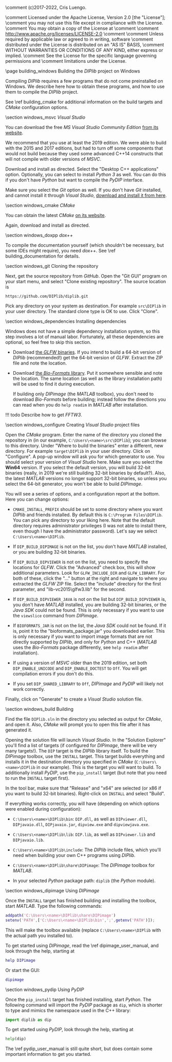 \comment (c)2017-2022, Cris Luengo.

\comment Licensed under the Apache License, Version 2.0 [the "License"];
\comment you may not use this file except in compliance with the License.
\comment You may obtain a copy of the License at
\comment
\comment    http://www.apache.org/licenses/LICENSE-2.0
\comment
\comment Unless required by applicable law or agreed to in writing, software
\comment distributed under the License is distributed on an "AS IS" BASIS,
\comment WITHOUT WARRANTIES OR CONDITIONS OF ANY KIND, either express or implied.
\comment See the License for the specific language governing permissions and
\comment limitations under the License.


\page building_windows Building the *DIPlib* project on Windows

Compiling *DIPlib* requires a few programs that do not come preinstalled on Windows.
We describe here how to obtain these programs, and how to use them to compile the
*DIPlib* project.

See \ref building_cmake for additional information on the build targets and *CMake* configuration options.


\section windows_msvc *Visual Studio*

You can download the free *MS Visual Studio Community Edition*
[from its website](https://www.visualstudio.com/vs/community/).

We recommend that you use at least the 2019 edition. We were able to build with the
2015 and 2017 editions, but had to turn off some components that would not build because
they used some advanced C++14 constructs that will not compile with older versions of *MSVC*.

Download and install as directed. Select the "Desktop C++ applications" option.
Optionally, you can select to install *Python 3* as well. You can do this if you
don't have *Python* but want to compile the *PyDIP* interface.

Make sure you select the *Git* option as well. If you don't have *Git* installed,
and cannot install it through *Visual Studio*,
[download and install it from here](https://git-scm.com/downloads).


\section windows_cmake *CMake*

You can obtain the latest *CMake* [on its website](https://cmake.org/download/).

Again, download and install as directed.


\section windows_doxpp *dox++*

To compile the documentation yourself (which shouldn't be necessary, but some IDEs
might require), you need *dox++*. See \ref building_documentation for details.


\section windows_git Cloning the repository

Next, get the source repository from *GitHub*. Open the "Git GUI" program on your
start menu, and select "Clone existing repository". The source location is

    https://github.com/DIPlib/diplib.git

Pick any directory on your system as destination. For example `src\DIPlib` in
your user directory. The standard clone type is OK to use. Click "Clone".


\section windows_dependencies Installing dependencies

Windows does not have a simple dependency installation system, so this step
involves a lot of manual labor. Fortunately, all these dependencies are optional,
so feel free to skip this section.

- Download [the *GLFW* binaries](http://www.glfw.org/download.html).
If you intend to build a 64-bit version of *DIPlib* (recommended!) get the 64-bit
version of *GLFW*. Extract the ZIP file and note the location.

- Download [the *Bio-Formats* library](https://www.openmicroscopy.org/bio-formats/downloads).
Put it somewhere sensible and note the location. The same location (as well as the
library installation path) will be used to find it during execution.

    If building only *DIPimage* (the *MATLAB* toolbox), you don't need to download *Bio-Formats*
before building; instead follow the directions you can read when you do `help readim` in *MATLAB*
after installation.


!!! todo
    Describe how to get *FFTW3*.


\section windows_configure Creating *Visual Studio* project files

Open the *CMake* program. Enter the name of the directory you cloned the repository
in (in our example, `C:\Users\<name>\src\DIPlib`); you can browse to this directory.
Under "Where to build the binaries" enter a different, new directory. For example
`target\DIPlib` in your user directory. Click on "Configure". A pop-up window will
ask you for which generator to use. You should select your version of *Visual Studio*
here. Make sure you select the **Win64** version. If you select the default version,
you will build 32-bit binaries (really, in 2019 we're still building 32-bit binaries
by default?). Also, the latest *MATLAB* versions no longer support 32-bit binaries,
so unless you select the 64-bit generator, you won't be able to build *DIPimage*.

You will see a series of options, and a configuration report at the bottom. Here you
can change options:

- `CMAKE_INSTALL_PREFIX` should be set to some directory where you want *DIPlib* and
friends installed. By default this is `C:\Program Files\DIPlib`. You can pick any
directory to your liking here. Note that the default directory requires administrator
privileges (I was not able to install there, even though I have the administrator
password). Let's say we select `C:\Users\<name>\DIPlib`.

- If `DIP_BUILD_DIPIMAGE` is not on the list, you don't have *MATLAB* installed, or you are
building 32-bit binaries.

- If `DIP_BUILD_DIPVIEWER` is not on the list, you need to specify the locations for
*GLFW*. Click the "Advanced" check box, this will show additional parameters.
Look for `GLFW_INCLUDE_DIR` and `GLFW_LIBRARY`. For both of these, click the "..." button
at the right and navigate to where you extracted the *GLFW* ZIP file. Select the "include"
directory for the first parameter, and "lib-vc2015\glfw3.lib" for the second.

- If `DIP_BUILD_DIPVIEWER_JAVA` is not on the list but `DIP_BUILD_DIPVIEWER` is, you
don't have *MATLAB* installed, you are building 32-bit binaries, or the *Java SDK* could not
be found. This is only necessary if you want to use the `viewslice` command from *DIPimage*.

- If `BIOFORMATS_JAR` is not on the list, the *Java SDK* could not be found. If it is,
point it to the "bioformats_package.jar" you downloaded earlier. This is only necessary if
you want to import image formats that are not directly supported by *DIPlib*, and only
for *Python* and C++ (*MATLAB* uses the *Bio-Formats* package differently, see `help readim`
after installation).

- If using a version of *MSVC* older than the 2019 edition, set both `DIP_ENABLE_UNICODE`
and `DIP_ENABLE_DOCTEST` to `Off`. You will get compilation errors if you don't do this.

- If you set `DIP_SHARED_LIBRARY` to `Off`, *DIPimage* and *PyDIP* will likely not work
correctly.

Finally, click on "Generate" to create a *Visual Studio* solution file.


\section windows_build Building

Find the file `DIPlib.sln` in the directory you selected as output for *CMake*, and
open it. Also, *CMake* will prompt you to open this file after it has generated it.

Opening the solution file will launch *Visual Studio*. In the "Solution Explorer" you'll
find a list of targets (if configured for *DIPimage*, there will be very many targets!).
The `DIP` target is the *DIPlib* library itself. To build the *DIPimage* toolbox, use
the `INSTALL` target. This target builds everything
and installs it in the destination directory you specified in *CMake*
(`C:\Users\<name>\DIPlib` in our example). This is the target you will want to build.
To additionally install *PyDIP*, use the `pip_install` target (but note that you need
to run the `INSTALL` target first).

In the tool bar, make sure that "Release" and "x64" are selected (or x86 if you want to
build 32-bit binaries). Right-click on `INSTALL` and select "Build".

If everything works correctly, you will have (depending on which options were enabled during configuration):

- `C:\Users\<name>\DIPlib\bin`: `DIP.dll`, as well as `DIPviewer.dll`,
`DIPjavaio.dll`, `DIPjavaio.jar`, `dipview.exe` and `dipviewjava.exe`.

- `C:\Users\<name>\DIPlib\lib`: `DIP.lib`, as well as `DIPviewer.lib` and `DIPjavaio.lib`.

- `C:\Users\<name>\DIPlib\include`: The *DIPlib* include files, which you'll need when
building your own C++ programs using *DIPlib*.

- `C:\Users\<name>\DIPlib\share\DIPimage`: The *DIPimage* toolbox for *MATLAB*.

- In your selected *Python* package path: `diplib` (the *Python* module).


\section windows_dipimage Using *DIPimage*

Once the `INSTALL` target has finished building and installing the toolbox, start
*MATLAB*. Type the following commands:
```matlab
addpath('C:\Users\<name>\DIPlib\share\DIPimage')
setenv('PATH',['C:\Users\<name>\DIPlib\bin',';',getenv('PATH')]);
```
This will make the toolbox available (replace `C:\Users\<name>\DIPlib` with the
actual path you installed to).

To get started using *DIPimage*, read the \ref dipimage_user_manual,
and look through the help, starting at
```matlab
help DIPimage
```
Or start the GUI:
```matlab
dipimage
```


\section windows_pydip Using *PyDIP*

Once the `pip_install` target has finished installing, start *Python*.
The following command will import the *PyDIP* package as `dip`, which is shorter to
type and mimics the namespace used in the C++ library:
```python
import diplib as dip
```

To get started using *PyDIP*, look through the help, starting at
```python
help(dip)
```
The \ref pydip_user_manual is still quite short, but does contain some important
information to get you started.
